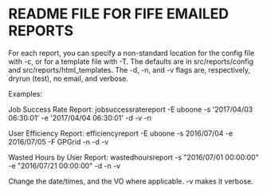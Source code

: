 README FILE FOR FIFE EMAILED REPORTS
=====================================

For each report, you can specify a non-standard location for the config file with -c, or for a template file with -T.  The defaults are in src/reports/config and src/reports/html_templates.
The -d, -n, and -v flags are, respectively, dryrun (test), no email, and verbose.

Examples:

Job Success Rate Report:
    jobsuccessratereport -E uboone -s '2017/04/03 06:30:01' -e '2017/04/04 06:30:01' -d -v -n

User Efficiency Report:
    efficiencyreport -E uboone -s 2016/07/04 -e 2016/07/05  -F GPGrid  -n -d -v

Wasted Hours by User Report:
    wastedhoursreport -s "2016/07/01 00:00:00" -e "2016/07/21 00:00:00" -d -n -v

Change the date/times, and the VO where applicable.  -v makes it verbose.
